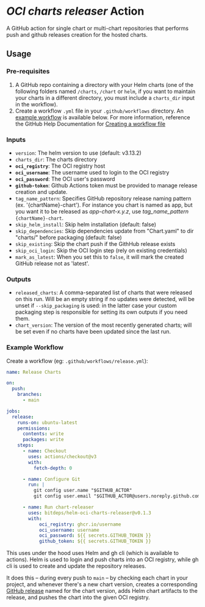 # _OCI charts releaser_ Action

A GitHub action for single chart or multi-chart repositories that performs push and github releases creation for the hosted charts.

## Usage

### Pre-requisites

1. A GitHub repo containing a directory with your Helm charts (one of the following folders named `/charts`, `/chart` or `helm`, if you want
   to maintain your charts in a different directory, you must include a `charts_dir` input in the workflow).
1. Create a workflow `.yml` file in your `.github/workflows` directory. An [example workflow](#example-workflow) is available below.
   For more information, reference the GitHub Help Documentation for [Creating a workflow file](https://help.github.com/en/articles/configuring-a-workflow#creating-a-workflow-file)

### Inputs

- `version`: The helm version to use (default: v3.13.2)
- `charts_dir`: The charts directory
- **`oci_registry`**: The OCI registry host
- **`oci_username`**: The username used to login to the OCI registry
- **`oci_password`**: The OCI user's password
- **`github-token`**: Github Actions token must be provided to manage release creation and update.
- `tag_name_pattern`: Specifies GitHub repository release naming pattern (ex. '{chartName}-chart'). For instance you chart is named as app, but you want it to be released as *app-chart-x.y.z*, use *tag_name_pattern* `{chartName}-chart`.
- `skip_helm_install`: Skip helm installation (default: false)
- `skip_dependencies`: Skip dependencies update from "Chart.yaml" to dir "charts/" before packaging (default: false)
- `skip_existing`: Skip the chart push if the GithHub release exists
- `skip_oci_login`: Skip the OCI login step (rely on existing credentials)
- `mark_as_latest`: When you set this to `false`, it will mark the created GitHub release not as 'latest'.

### Outputs

- `released_charts`: A comma-separated list of charts that were released on this run. Will be an empty string if no updates were detected, will be unset if `--skip_packaging` is used: in the latter case your custom packaging step is responsible for setting its own outputs if you need them.
- `chart_version`: The version of the most recently generated charts; will be set even if no charts have been updated since the last run.

### Example Workflow

Create a workflow (eg: `.github/workflows/release.yml`):

```yaml
name: Release Charts

on:
  push:
    branches:
      - main

jobs:
  release:
    runs-on: ubuntu-latest
    permissions:
      contents: write
      packages: write
    steps:
      - name: Checkout
        uses: actions/checkout@v3
        with:
          fetch-depth: 0

      - name: Configure Git
        run: |
          git config user.name "$GITHUB_ACTOR"
          git config user.email "$GITHUB_ACTOR@users.noreply.github.com"

      - name: Run chart-releaser
        uses: bitdeps/helm-oci-charts-releaser@v0.1.3
        with:
            oci_registry: ghcr.io/username
            oci_username: username
            oci_password: ${{ secrets.GITHUB_TOKEN }}
            github_token: ${{ secrets.GITHUB_TOKEN }}
```

This uses under the hood uses Helm and gh cli (which is available to actions). Helm is used to login and push charts into an OCI registry, while gh cli is used to create and update the repository releases.

It does this – during every push to `main` – by checking each chart in your project, and whenever there's a new chart version, creates a corresponding [GitHub release](https://help.github.com/en/github/administering-a-repository/about-releases) named for the chart version, adds Helm chart artifacts to the release, and pushes the chart into the given OCI registry.
